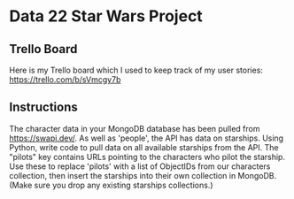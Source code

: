 # Data 22 Star Wars Project

## Trello Board
Here is my Trello board which I used to keep track of my user stories:
https://trello.com/b/sVmcgy7b

## Instructions

The character data in your MongoDB database has been pulled from https://swapi.dev/.
As well as 'people', the API has data on starships.
Using Python, write code to pull data on all available starships from the API.
The "pilots" key contains URLs pointing to the characters who pilot the starship.
Use these to replace 'pilots' with a list of ObjectIDs from our characters collection, then insert the starships into their own collection in MongoDB.
(Make sure you drop any existing starships collections.)



